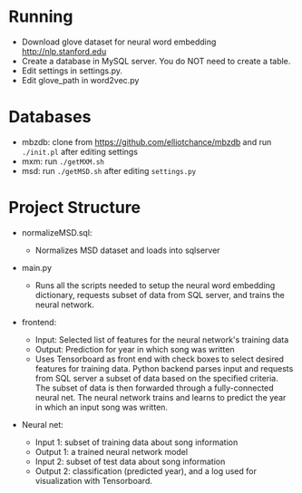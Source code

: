 # Running
* Download glove dataset for neural word embedding http://nlp.stanford.edu
* Create a database in MySQL server. You do NOT need to create a table.
* Edit settings in settings.py.
* Edit glove_path in word2vec.py

# Databases
* mbzdb: clone from https://github.com/elliotchance/mbzdb and run `./init.pl` after editing settings
* mxm: run `./getMXM.sh`
* msd: run `./getMSD.sh` after editing `settings.py`

# Project Structure
* normalizeMSD.sql:
  * Normalizes MSD dataset and loads into sqlserver
* main.py
  * Runs all the scripts needed to setup the neural word embedding dictionary, requests subset of data from SQL server, and trains the neural network. 
* frontend:
  * Input: Selected list of features for the neural network's training data
  * Output: Prediction for year in which song was written
  * Uses Tensorboard as front end with check boxes to select desired features for training data. Python backend parses input and requests from SQL server a subset of data based on the specified criteria. The subset of data is then forwarded through a fully-connected neural net. The neural network trains and learns to predict the year in which an input song was written.

* Neural net:
  * Input 1: subset of training data about song information
  * Output 1: a trained neural network model
  * Input 2: subset of test data about song information
  * Output 2: classification (predicted year), and a log used for visualization with Tensorboard.
